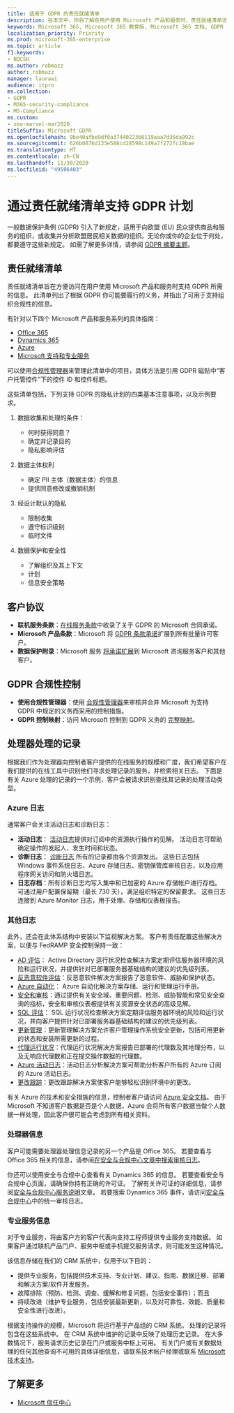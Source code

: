 ```yaml
---
title: 适用于 GDPR 的责任就绪清单
description: 在本文中，你将了解在用户使用 Microsoft 产品和服务时，责任就绪清单访问信息来支持 GDPR。
keywords: Microsoft 365, Microsoft 365 教育版, Microsoft 365 文档, GDPR
localization_priority: Priority
ms.prod: microsoft-365-enterprise
ms.topic: article
f1.keywords:
- NOCSH
ms.author: robmazz
author: robmazz
manager: laurawi
audience: itpro
ms.collection:
- GDPR
- M365-security-compliance
- MS-Compliance
ms.custom:
- seo-marvel-mar2020
titleSuffix: Microsoft GDPR
ms.openlocfilehash: 9be40afbe9df0a3744022366119aaa7d35da992c
ms.sourcegitcommit: 626b0076d133e588cd28598c149a7f272fc18bae
ms.translationtype: HT
ms.contentlocale: zh-CN
ms.lasthandoff: 11/30/2020
ms.locfileid: "49506403"
---
```

# <a name="support-your-gdpr-program-with-accountability-readiness-checklists"></a>通过责任就绪清单支持 GDPR 计划

一般数据保护条例 (GDPR) 引入了新规定，适用于向欧盟 (EU) 民众提供商品和服务的组织，或收集并分析欧盟居民相关数据的组织。无论你或你的企业位于何处，都要遵守这些新规定。 如需了解更多详情，请参阅 [GDPR 摘要主题](gdpr.md)。

## <a name="accountability-readiness-checklists"></a>责任就绪清单

责任就绪清单旨在方便访问在用户使用 Microsoft 产品和服务时支持 GDPR 所需的信息。 此清单列出了根据 GDPR 你可能要履行的义务，并指出了可用于支持组织合规性的信息。

有针对以下四个 Microsoft 产品和服务系列的具体指南：

- [Office 365](gdpr-arc-Office365.md)
- [Dynamics 365](gdpr-arc-azure-dynamics.md)
- [Azure](gdpr-arc-azure-dynamics.md)
- [Microsoft 支持和专业服务](gdpr-arc-prof-services.md)

可以使用[合规性管理器](https://docs.microsoft.com/microsoft-365/compliance/compliance-manager)来管理此清单中的项目，具体方法是引用 GDPR 磁贴中“客户托管控件”下的控件 ID 和控件标题。

这些清单包括，下列支持 GDPR 的隐私计划的四类基本注意事项，以及示例要求。

1. 数据收集和处理的条件：

    - 何时获得同意？  
    - 确定并记录目的  
    - 隐私影响评估

2. 数据主体权利  

    - 确定 PII 主体（数据主体）的信息  
    - 提供同意修改或撤销机制

3. 经设计默认的隐私  

    - 限制收集  
    - 遵守标识级别  
    - 临时文件

4. 数据保护和安全性  

    - 了解组织及其上下文  
    - 计划  
    - 信息安全策略

## <a name="customer-agreements"></a>客户协议

- **联机服务条款**：[在线服务条款](https://go.microsoft.com/fwlink/p/?linkid=2052208)中收录了关于 GDPR 的 Microsoft 合同承诺。
- **Microsoft 产品条款**：Microsoft 将 [GDPR 条款承诺](https://go.microsoft.com/fwlink/p/?linkid=2052213)扩展到所有批量许可客户。
- **数据保护附录**：Microsoft 服务 [将承诺扩展](https://go.microsoft.com/fwlink/p/?linkid=2052215)到 Microsoft 咨询服务客户和其他客户。

## <a name="gdpr-compliance-controls"></a>GDPR 合规性控制

- **使用合规性管理器**：使用 [合规性管理器](https://docs.microsoft.com/microsoft-365/compliance/compliance-manager)来审核并合并 Microsoft 为支持 GDPR 中规定的义务而采用的控制措施。
- **GDPR 控制映射**：访问 Microsoft 控制到 GDPR 义务的 [完整映射](https://go.microsoft.com/fwlink/p/?linkid=2052220)。

## <a name="records-of-processing-for-processors"></a>处理器处理的记录

根据我们作为处理器向控制者客户提供的在线服务的规模和广度，我们希望客户在我们提供的在线工具中识别他们寻求处理记录的服务，并检索相关日志。 下面是有关 Azure 处理的记录的一个示例，客户会被请求识别查找其记录的处理活动类型。

### <a name="azure-logs"></a>Azure 日志

通常客户会关注活动日志和诊断日志：

- **活动日志**： [活动日志](https://docs.microsoft.com/azure/azure-monitor/platform/platform-logs-overview)提供对订阅中的资源执行操作的见解。 活动日志可帮助确定操作的发起人、发生时间和状态。
- **诊断日志**： [诊断日志](https://docs.microsoft.com/azure/azure-monitor/platform/platform-logs-overview) 所有的记录都由各个资源发出。 这些日志包括 Windows 事件系统日志、Azure 存储日志、密钥保管库审核日志，以及应用程序网关访问和防火墙日志。
- **日志存档**：所有诊断日志均写入集中和已加密的 Azure 存储帐户进行存档。 可通过用户配置保留期（最长 730 天），满足组织特定的保留要求。 这些日志连接到 Azure Monitor 日志，用于处理、存储和仪表板报告。

### <a name="other-logs"></a>其他日志

此外，还会在此体系结构中安装以下监视解决方案。 客户有责任配置这些解决方案，以便与 FedRAMP 安全控制保持一致：

- [AD 评估](https://docs.microsoft.com/azure/azure-monitor/insights/ad-assessment)： Active Directory 运行状况检查解决方案定期评估服务器环境的风险和运行状况，并提供针对已部署服务器基础结构的建议的优先级列表。
- [反恶意软件评估](https://docs.microsoft.com/azure/security-center/security-center-services?tabs=features-windows#supported-endpoint-protection-solutions-)：反恶意软件解决方案报告了恶意软件、威胁和保护状态。
- [Azure 自动化](https://docs.microsoft.com/azure/automation/automation-hybrid-runbook-worker)： Azure 自动化解决方案存储、运行和管理运行手册。
- [安全和审核](https://docs.microsoft.com/azure/security-center/security-center-introduction)：通过提供有关安全域、重要问题、检测、威胁智能和常见安全查询的指标，安全和审核仪表板提供有关资源安全状态的高级见解。
- [SQL 评估](https://docs.microsoft.com/azure/azure-monitor/insights/sql-assessment)： SQL 运行状况检查解决方案定期评估服务器环境的风险和运行状况，并向客户提供针对已部署服务器基础结构的建议的优先级列表。
- [更新管理](https://docs.microsoft.com/azure/automation/update-management/update-mgmt-overview)：更新管理解决方案允许客户管理操作系统安全更新，包括可用更新的状态和安装所需更新的过程。
- [代理运行状况](https://docs.microsoft.com/azure/azure-monitor/insights/solution-agenthealth)：代理运行状况解决方案报告已部署的代理数及其地理分布，以及无响应代理数和正在提交操作数据的代理数。
- [Azure 活动日志](https://docs.microsoft.com/azure/azure-monitor/platform/activity-log)：活动日志分析解决方案可帮助分析客户所有的 Azure 订阅的 Azure 活动日志。
- [更改跟踪](https://docs.microsoft.com/azure/azure-monitor/platform/activity-log)：更改跟踪解决方案使客户能够轻松识别环境中的更改。

有关 Azure 的技术和安全措施的信息，控制者客户请访问 [Azure 安全文档](https://docs.microsoft.com/azure/security/)。 由于 Microsoft 不知道客户数据是否是个人数据，Azure 会将所有客户数据当做个人数据一样处理，因此客户很可能会考虑到所有相关资料。

### <a name="processor-information"></a>处理器信息

客户可能需要处理器处理信息记录的另一个产品是 Office 365。 若要查看与 Office 365 相关的信息，请参阅[在安全与合规中心文章中搜索审核日志](https://docs.microsoft.com/microsoft-365/compliance/search-the-audit-log-in-security-and-compliance)。

你还可以使用安全与合规中心查看有关 Dynamics 365 的信息。  若要查看安全与合规中心页面，请确保你持有正确的许可证。 了解有关许可证的详细信息，请参阅[安全与合规中心服务说明](https://docs.microsoft.com/office365/servicedescriptions/office-365-platform-service-description/office-365-securitycompliance-center)文章。 若要搜索 Dynamics 365 事件，请访问[安全与合规中心](https://protection.office.com/unifiedauditlog)中的统一审核日志。

### <a name="professional-services-information"></a>专业服务信息

对于专业服务，将由客户方的客户代表向支持工程师提供专业服务支持数据。  如果客户通过联机产品门户、服务中枢或手机提交服务请求，则可能发生这种情况。

该信息存储在我们的 CRM 系统中，仅用于以下目的：

- 提供专业服务，包括提供技术支持、专业计划、建议、指南、数据迁移、部署和解决方案/软件开发服务。  
- 故障排除（预防、检测、调查、缓解和修复问题，包括安全事件）；而且 
- 持续改进（维护专业服务，包括安装最新更新，以及对可靠性、效能、质量和安全性进行改进）。 

根据支持操作的规模，Microsoft 将运行基于产品组的 CRM 系统。 处理的记录将包含在这些系统中。
在 CRM 系统中维护的记录中反映了处理历史记录。  在大多数情况下，服务请求历史记录在门户或服务中枢上可用。
有关门户或有关数据处理的任何其他查询不可用的具体详细信息，请联系技术帐户经理或联系 [Microsoft 技术支持](https://support.microsoft.com/contactus/)。

## <a name="learn-more"></a>了解更多

- [Microsoft 信任中心](https://www.microsoft.com/trust-center/privacy/gdpr-overview)
